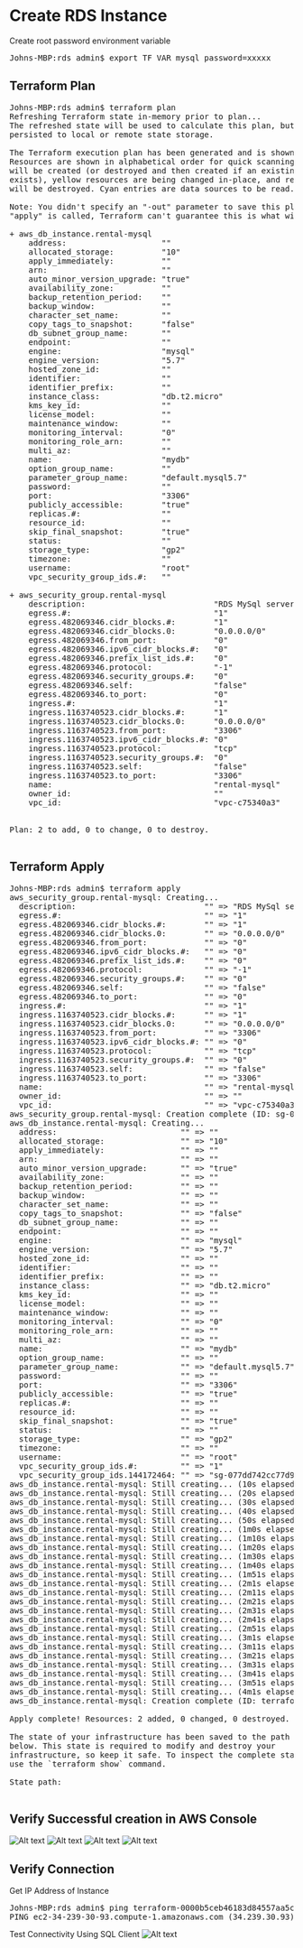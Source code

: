 # Create RDS Instance

Create root password environment variable 
<pre>
Johns-MBP:rds admin$ export TF_VAR_mysql_password=xxxxx
</pre>

## Terraform Plan
<pre>
Johns-MBP:rds admin$ terraform plan
Refreshing Terraform state in-memory prior to plan...
The refreshed state will be used to calculate this plan, but will not be
persisted to local or remote state storage.

The Terraform execution plan has been generated and is shown below.
Resources are shown in alphabetical order for quick scanning. Green resources
will be created (or destroyed and then created if an existing resource
exists), yellow resources are being changed in-place, and red resources
will be destroyed. Cyan entries are data sources to be read.

Note: You didn't specify an "-out" parameter to save this plan, so when
"apply" is called, Terraform can't guarantee this is what will execute.

+ aws_db_instance.rental-mysql
    address:                    "<computed>"
    allocated_storage:          "10"
    apply_immediately:          "<computed>"
    arn:                        "<computed>"
    auto_minor_version_upgrade: "true"
    availability_zone:          "<computed>"
    backup_retention_period:    "<computed>"
    backup_window:              "<computed>"
    character_set_name:         "<computed>"
    copy_tags_to_snapshot:      "false"
    db_subnet_group_name:       "<computed>"
    endpoint:                   "<computed>"
    engine:                     "mysql"
    engine_version:             "5.7"
    hosted_zone_id:             "<computed>"
    identifier:                 "<computed>"
    identifier_prefix:          "<computed>"
    instance_class:             "db.t2.micro"
    kms_key_id:                 "<computed>"
    license_model:              "<computed>"
    maintenance_window:         "<computed>"
    monitoring_interval:        "0"
    monitoring_role_arn:        "<computed>"
    multi_az:                   "<computed>"
    name:                       "mydb"
    option_group_name:          "<computed>"
    parameter_group_name:       "default.mysql5.7"
    password:                   "<sensitive>"
    port:                       "3306"
    publicly_accessible:        "true"
    replicas.#:                 "<computed>"
    resource_id:                "<computed>"
    skip_final_snapshot:        "true"
    status:                     "<computed>"
    storage_type:               "gp2"
    timezone:                   "<computed>"
    username:                   "root"
    vpc_security_group_ids.#:   "<computed>"

+ aws_security_group.rental-mysql
    description:                           "RDS MySql servers (terraform-managed)"
    egress.#:                              "1"
    egress.482069346.cidr_blocks.#:        "1"
    egress.482069346.cidr_blocks.0:        "0.0.0.0/0"
    egress.482069346.from_port:            "0"
    egress.482069346.ipv6_cidr_blocks.#:   "0"
    egress.482069346.prefix_list_ids.#:    "0"
    egress.482069346.protocol:             "-1"
    egress.482069346.security_groups.#:    "0"
    egress.482069346.self:                 "false"
    egress.482069346.to_port:              "0"
    ingress.#:                             "1"
    ingress.1163740523.cidr_blocks.#:      "1"
    ingress.1163740523.cidr_blocks.0:      "0.0.0.0/0"
    ingress.1163740523.from_port:          "3306"
    ingress.1163740523.ipv6_cidr_blocks.#: "0"
    ingress.1163740523.protocol:           "tcp"
    ingress.1163740523.security_groups.#:  "0"
    ingress.1163740523.self:               "false"
    ingress.1163740523.to_port:            "3306"
    name:                                  "rental-mysql"
    owner_id:                              "<computed>"
    vpc_id:                                "vpc-c75340a3"


Plan: 2 to add, 0 to change, 0 to destroy.

</pre>

## Terraform Apply

<pre>
Johns-MBP:rds admin$ terraform apply
aws_security_group.rental-mysql: Creating...
  description:                           "" => "RDS MySql servers (terraform-managed)"
  egress.#:                              "" => "1"
  egress.482069346.cidr_blocks.#:        "" => "1"
  egress.482069346.cidr_blocks.0:        "" => "0.0.0.0/0"
  egress.482069346.from_port:            "" => "0"
  egress.482069346.ipv6_cidr_blocks.#:   "" => "0"
  egress.482069346.prefix_list_ids.#:    "" => "0"
  egress.482069346.protocol:             "" => "-1"
  egress.482069346.security_groups.#:    "" => "0"
  egress.482069346.self:                 "" => "false"
  egress.482069346.to_port:              "" => "0"
  ingress.#:                             "" => "1"
  ingress.1163740523.cidr_blocks.#:      "" => "1"
  ingress.1163740523.cidr_blocks.0:      "" => "0.0.0.0/0"
  ingress.1163740523.from_port:          "" => "3306"
  ingress.1163740523.ipv6_cidr_blocks.#: "" => "0"
  ingress.1163740523.protocol:           "" => "tcp"
  ingress.1163740523.security_groups.#:  "" => "0"
  ingress.1163740523.self:               "" => "false"
  ingress.1163740523.to_port:            "" => "3306"
  name:                                  "" => "rental-mysql"
  owner_id:                              "" => "<computed>"
  vpc_id:                                "" => "vpc-c75340a3"
aws_security_group.rental-mysql: Creation complete (ID: sg-077dd742cc77d9edf)
aws_db_instance.rental-mysql: Creating...
  address:                          "" => "<computed>"
  allocated_storage:                "" => "10"
  apply_immediately:                "" => "<computed>"
  arn:                              "" => "<computed>"
  auto_minor_version_upgrade:       "" => "true"
  availability_zone:                "" => "<computed>"
  backup_retention_period:          "" => "<computed>"
  backup_window:                    "" => "<computed>"
  character_set_name:               "" => "<computed>"
  copy_tags_to_snapshot:            "" => "false"
  db_subnet_group_name:             "" => "<computed>"
  endpoint:                         "" => "<computed>"
  engine:                           "" => "mysql"
  engine_version:                   "" => "5.7"
  hosted_zone_id:                   "" => "<computed>"
  identifier:                       "" => "<computed>"
  identifier_prefix:                "" => "<computed>"
  instance_class:                   "" => "db.t2.micro"
  kms_key_id:                       "" => "<computed>"
  license_model:                    "" => "<computed>"
  maintenance_window:               "" => "<computed>"
  monitoring_interval:              "" => "0"
  monitoring_role_arn:              "" => "<computed>"
  multi_az:                         "" => "<computed>"
  name:                             "" => "mydb"
  option_group_name:                "" => "<computed>"
  parameter_group_name:             "" => "default.mysql5.7"
  password:                         "<sensitive>" => "<sensitive>"
  port:                             "" => "3306"
  publicly_accessible:              "" => "true"
  replicas.#:                       "" => "<computed>"
  resource_id:                      "" => "<computed>"
  skip_final_snapshot:              "" => "true"
  status:                           "" => "<computed>"
  storage_type:                     "" => "gp2"
  timezone:                         "" => "<computed>"
  username:                         "" => "root"
  vpc_security_group_ids.#:         "" => "1"
  vpc_security_group_ids.144172464: "" => "sg-077dd742cc77d9edf"
aws_db_instance.rental-mysql: Still creating... (10s elapsed)
aws_db_instance.rental-mysql: Still creating... (20s elapsed)
aws_db_instance.rental-mysql: Still creating... (30s elapsed)
aws_db_instance.rental-mysql: Still creating... (40s elapsed)
aws_db_instance.rental-mysql: Still creating... (50s elapsed)
aws_db_instance.rental-mysql: Still creating... (1m0s elapsed)
aws_db_instance.rental-mysql: Still creating... (1m10s elapsed)
aws_db_instance.rental-mysql: Still creating... (1m20s elapsed)
aws_db_instance.rental-mysql: Still creating... (1m30s elapsed)
aws_db_instance.rental-mysql: Still creating... (1m40s elapsed)
aws_db_instance.rental-mysql: Still creating... (1m51s elapsed)
aws_db_instance.rental-mysql: Still creating... (2m1s elapsed)
aws_db_instance.rental-mysql: Still creating... (2m11s elapsed)
aws_db_instance.rental-mysql: Still creating... (2m21s elapsed)
aws_db_instance.rental-mysql: Still creating... (2m31s elapsed)
aws_db_instance.rental-mysql: Still creating... (2m41s elapsed)
aws_db_instance.rental-mysql: Still creating... (2m51s elapsed)
aws_db_instance.rental-mysql: Still creating... (3m1s elapsed)
aws_db_instance.rental-mysql: Still creating... (3m11s elapsed)
aws_db_instance.rental-mysql: Still creating... (3m21s elapsed)
aws_db_instance.rental-mysql: Still creating... (3m31s elapsed)
aws_db_instance.rental-mysql: Still creating... (3m41s elapsed)
aws_db_instance.rental-mysql: Still creating... (3m51s elapsed)
aws_db_instance.rental-mysql: Still creating... (4m1s elapsed)
aws_db_instance.rental-mysql: Creation complete (ID: terraform-0000b5ceb46183d84557aa5c0a)

Apply complete! Resources: 2 added, 0 changed, 0 destroyed.

The state of your infrastructure has been saved to the path
below. This state is required to modify and destroy your
infrastructure, so keep it safe. To inspect the complete state
use the `terraform show` command.

State path: 

</pre>

## Verify Successful creation in AWS Console
![Alt text](images/image004.jpg?raw=true "AWS")
![Alt text](images/image003.jpg?raw=true "AWS")
![Alt text](images/image002.jpg?raw=true "AWS")
![Alt text](images/image001.jpg?raw=true "AWS")

## Verify Connection

Get IP Address of Instance
<pre>
Johns-MBP:rds admin$ ping terraform-0000b5ceb46183d84557aa5c0a.ctizdrqu7wwf.us-east-1.rds.amazonaws.com
PING ec2-34-239-30-93.compute-1.amazonaws.com (34.239.30.93): 56 data bytes
</pre>

Test Connectivity Using SQL Client
![Alt text](images/image005.jpg?raw=true "AWS")

